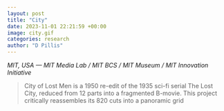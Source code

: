 ```yaml
---
layout: post
title: "City"
date: 2023-11-01 22:21:59 +00:00
image: city.gif
categories: research
author: "D Pillis"
---
```

*MIT, USA — MIT Media Lab / MIT BCS / MIT Museum / MIT Innovation Initiative*
<blockquote>
  <p>
City of Lost Men is a 1950 re-edit of the 1935 sci-fi serial The Lost City, reduced from 12 parts into a fragmented B-movie. This project critically reassembles its 820 cuts into a panoramic grid
  </p>
</blockquote>
